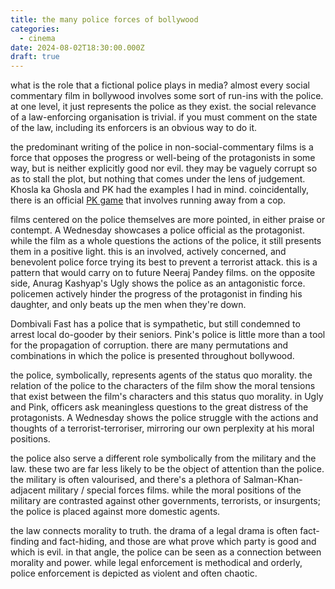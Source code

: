 ```yaml
---
title: the many police forces of bollywood
categories:
  - cinema
date: 2024-08-02T18:30:00.000Z
draft: true
---
```


what is the role that a fictional police plays in media? almost every social commentary film in bollywood involves some sort of run-ins with the police. at one level, it just represents the police as they exist. the social relevance of a law-enforcing organisation is trivial. if you must comment on the state of the law, including its enforcers is an obvious way to do it. 

the predominant writing of the police in non-social-commentary films is a force that opposes the progress or well-being of the protagonists in some way, but is neither explicitly good nor evil. they may be vaguely corrupt so as to stall the plot, but nothing that comes under the lens of judgement. Khosla ka Ghosla and PK had the examples I had in mind. coincidentally, there is an official [PK game](https://www.firstpost.com/bollywood/after-happy-new-year-aamir-and-anushka-launch-mobile-game-for-pk-1848181.html) that involves running away from a cop. 

films centered on the police themselves are more pointed, in either praise or contempt. A Wednesday showcases a police official as the protagonist. while the film as a whole questions the actions of the police, it still presents them in a positive light. this is an involved, actively concerned, and benevolent police force trying its best to prevent a terrorist attack. this is a pattern that would carry on to future Neeraj Pandey films. on the opposite side, Anurag Kashyap's Ugly shows the police as an antagonistic force. policemen actively hinder the progress of the protagonist in finding his daughter, and only beats up the men when they're down.

Dombivali Fast has a police that is sympathetic, but still condemned to arrest local do-gooder by their seniors. Pink's police is little more than a tool for the propagation of corruption. there are many permutations and combinations in which the police is presented throughout bollywood. 

the police, symbolically, represents agents of the status quo morality. the relation of the police to the characters of the film show the moral tensions that exist between the film's characters and this status quo morality. in Ugly and Pink, officers ask meaningless questions to the great distress of the protagonists. A Wednesday shows the police struggle with the actions and thoughts of a terrorist-terroriser, mirroring our own perplexity at his moral positions. 

the police also serve a different role symbolically from the military and the law. these two are far less likely to be the object of attention than the police. the military is often valourised, and there's a plethora of Salman-Khan-adjacent military / special forces films. while the moral positions of the military are contrasted against other governments, terrorists, or insurgents; the police is placed against more domestic agents.

the law connects morality to truth. the drama of a legal drama is often fact-finding and fact-hiding, and those are what prove which party is good and which is evil. in that angle, the police can be seen as a connection between morality and power. while legal enforcement is methodical and orderly, police enforcement is depicted as violent and often chaotic. 
